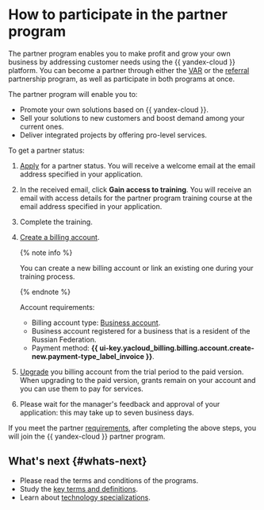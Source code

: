 # How to participate in the partner program

The partner program enables you to make profit and grow your own business by addressing customer needs using the {{ yandex-cloud }} platform. You can become a partner through either the [VAR](./program/var.md) or the [referral](./program/referral.md) partnership program, as well as participate in both programs at once.

The partner program will enable you to:

* Promote your own solutions based on {{ yandex-cloud }}.
* Sell your solutions to new customers and boost demand among your current ones.
* Deliver integrated projects by offering pro-level services.

To get a partner status:

1. [Apply](https://yandex.cloud/ru/partners#partners-form) for a partner status. You will receive a welcome email at the email address specified in your application.
1. In the received email, click **Gain access to training**. You will receive an email with access details for the partner program training course at the email address specified in your application.
1. Complete the training.
1. [Create a billing account](../billing/operations/create-new-account.md).

   {% note info %}

   You can create a new billing account or link an existing one during your training process.

   {% endnote %}

   Account requirements:

   * Billing account type: [Business account](../billing/concepts/billing-account.md#ba-types).
   * Business account registered for a business that is a resident of the Russian Federation.
   * Payment method: **{{ ui-key.yacloud_billing.billing.account.create-new.payment-type_label_invoice }}**.

1. [Upgrade](../billing/operations/activate-commercial.md) you billing account from the trial period to the paid version. When upgrading to the paid version, grants remain on your account and you can use them to pay for services.
1. Please wait for the manager's feedback and approval of your application: this may take up to seven business days.

If you meet the partner [requirements](https://yandex.ru/legal/cloud_partnership_requirements/), after completing the above steps, you will join the {{ yandex-cloud }} partner program.

## What's next {#whats-next}

* Please read the terms and conditions of the programs.
* Study the [key terms and definitions](./terms.md).
* Learn about [technology specializations](./specializations/index.md).
